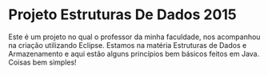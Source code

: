 # Projeto Estruturas De Dados 2015
Este é um projeto no qual o professor da minha faculdade, nos acompanhou na criação utilizando Eclipse. 
Estamos na matéria Estruturas de Dados e Armazenamento e aqui estão alguns princípios bem básicos feitos em Java. 
Coisas bem simples!
